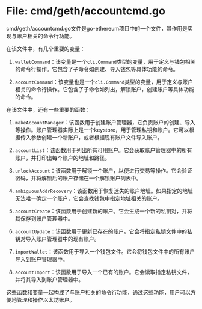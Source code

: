 # File: cmd/geth/accountcmd.go

cmd/geth/accountcmd.go文件是go-ethereum项目中的一个文件，其作用是实现与账户相关的命令行功能。

在该文件中，有几个重要的变量：

1. `walletCommand`：该变量是一个`cli.Command`类型的变量，用于定义与钱包相关的命令行操作。它包含了子命令如创建、导入钱包等具体功能的命令。

2. `accountCommand`：该变量也是一个`cli.Command`类型的变量，用于定义与账户相关的命令行操作。它包含了子命令如列出，解锁账户，创建账户等具体功能的命令。

在该文件中，还有一些重要的函数：

1. `makeAccountManager`：该函数用于创建账户管理器，它负责账户的创建、导入等操作。账户管理器实际上是一个keystore，用于管理私钥和账户。它可以根据传入参数创建一个新账户，或者根据现有账户文件导入账户。

2. `accountList`：该函数用于列出所有可用账户。它会获取账户管理器中的所有账户，并打印出每个账户的地址和路径。

3. `unlockAccount`：该函数用于解锁一个账户，以便进行交易等操作。它会验证密码，并将解锁后的账户存储在一个解锁账户列表中。

4. `ambiguousAddrRecovery`：该函数用于恢复迷失的账户地址。如果指定的地址无法唯一确定一个账户，它会查找钱包中指定地址相关的账户。

5. `accountCreate`：该函数用于创建新的账户。它会生成一个新的私钥对，并将其保存到账户管理器中。

6. `accountUpdate`：该函数用于更新已存在的账户。它会将指定私钥文件中的私钥对导入账户管理器中的现有账户。

7. `importWallet`：该函数用于导入一个钱包文件。它会将钱包文件中的所有账户导入到账户管理器中。

8. `accountImport`：该函数用于导入一个已有的账户。它会读取指定私钥文件，并将其导入到账户管理器中。

这些函数和变量一起构成了与账户相关的命令行功能，通过这些功能，用户可以方便地管理和操作以太坊账户。


